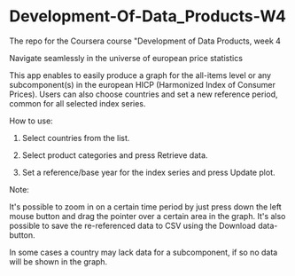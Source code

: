 # Development-Of-Data_Products-W4
The repo for the Coursera course "Development of Data Products, week 4

Navigate seamlessly in the universe of european price statistics

This app enables to easily produce a graph for the all-items level or any subcomponent(s) in the european HICP (Harmonized Index of Consumer Prices). Users can also choose countries and set a new reference period, common for all selected index series. 

How to use:

1. Select countries from the list.

2. Select product categories and press Retrieve data.

3. Set a reference/base year for the index series and press Update plot.


Note:

It's possible to zoom in on a certain time period by just press down the left mouse button and drag the pointer over a certain area in the graph. It's also possible to save the re-referenced data to CSV using the Download data-button.

In some cases a country may lack data for a subcomponent, if so no data will be shown in the graph.
